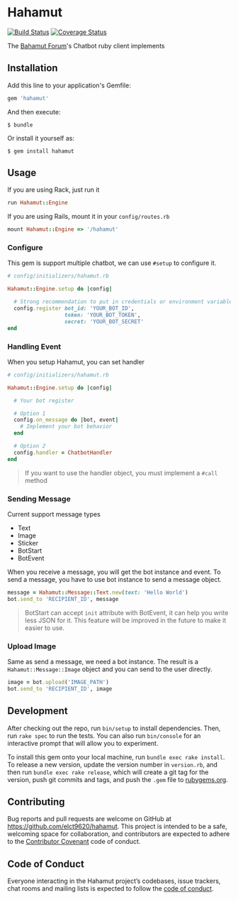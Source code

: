 # Hahamut

[![Build Status](https://travis-ci.com/elct9620/hahamut.svg?branch=master)](https://travis-ci.com/elct9620/hahamut) [![Coverage Status](https://coveralls.io/repos/github/elct9620/hahamut/badge.svg?branch=master)](https://coveralls.io/github/elct9620/hahamut?branch=master)

The [Bahamut Forum](https://gamer.com.tw)'s Chatbot ruby client implements

## Installation

Add this line to your application's Gemfile:

```ruby
gem 'hahamut'
```

And then execute:

    $ bundle

Or install it yourself as:

    $ gem install hahamut

## Usage

If you are using Rack, just run it

```ruby
run Hahamut::Engine
```

If you are using Rails, mount it in your `config/routes.rb`

```ruby
mount Hahamut::Engine => '/hahamut'
```

### Configure

This gem is support multiple chatbot, we can use `#setup` to configure it.

```ruby
# config/initializers/hahamut.rb

Hahamut::Engine.setup do |config|

  # Strong recommendation to put in credentials or environment variables
  config.register bot_id: 'YOUR_BOT_ID',
                  token: 'YOUR_BOT_TOKEN',
                  secret: 'YOUR_BOT_SECRET'
end
```

### Handling Event

When you setup Hahamut, you can set handler

```ruby
# config/initializers/hahamut.rb

Hahamut::Engine.setup do |config|

  # Your bot register

  # Option 1
  config.on_message do |bot, event|
    # Implement your bot behavior
  end

  # Option 2
  config.handler = ChatbotHandler
end
```

> If you want to use the handler object, you must implement a `#call` method

### Sending Message

Current support message types

* Text
* Image
* Sticker
* BotStart
* BotEvent

When you receive a message, you will get the bot instance and event.
To send a message, you have to use bot instance to send a message object.

```ruby
message = Hahamut::Message::Text.new(text: 'Hello World')
bot.send_to 'RECIPIENT_ID', message
```

> BotStart can accept `init` attribute with BotEvent, it can help you write less JSON for it.
> This feature will be improved in the future to make it easier to use.

### Upload Image

Same as send a message, we need a bot instance.
The result is a `Hahamut::Message::Image` object and you can send to the user directly.

```ruby
image = bot.upload('IMAGE_PATH')
bot.send_to 'RECIPIENT_ID', image
```

## Development

After checking out the repo, run `bin/setup` to install dependencies. Then, run `rake spec` to run the tests. You can also run `bin/console` for an interactive prompt that will allow you to experiment.

To install this gem onto your local machine, run `bundle exec rake install`. To release a new version, update the version number in `version.rb`, and then run `bundle exec rake release`, which will create a git tag for the version, push git commits and tags, and push the `.gem` file to [rubygems.org](https://rubygems.org).

## Contributing

Bug reports and pull requests are welcome on GitHub at https://github.com/elct9620/hahamut. This project is intended to be a safe, welcoming space for collaboration, and contributors are expected to adhere to the [Contributor Covenant](http://contributor-covenant.org) code of conduct.

## Code of Conduct

Everyone interacting in the Hahamut project’s codebases, issue trackers, chat rooms and mailing lists is expected to follow the [code of conduct](https://github.com/elct9620/hahamut/blob/master/CODE_OF_CONDUCT.md).
